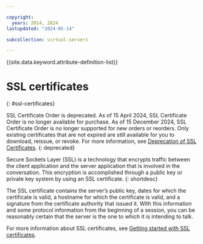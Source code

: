 ```yaml
---

copyright:
  years: 2014, 2024
lastupdated: "2024-05-14"

subcollection: virtual-servers

---
```


{{site.data.keyword.attribute-definition-list}}

# SSL certificates
{: #ssl-certificates}

SSL Certificate Order is deprecated. As of 15 April 2024, SSL Certificate Order is no longer available for purchase. As of 15 December 2024, SSL Certificate Order is no longer supported for new orders or reorders. Only existing certificates that are not expired are still available for you to download, reissue, or revoke. For more information, see [Deprecation of SSL Certificates](/docs/ssl-certificates?topic=ssl-certificates-deprecation). {: deprecated}

Secure Sockets Layer (SSL) is a technology that encrypts traffic between the client application and the server application that is involved in the conversation. This encryption is accomplished through a public key or private key system by using an SSL certificate.
{: shortdesc}

The SSL certificate contains the server’s public key, dates for which the certificate is valid, a hostname for which the certificate is valid, and a signature from the certificate authority that issued it. With this information and some protocol information from the beginning of a session, you can be reasonably certain that the server is the one to which it is intending to talk.

For more information about SSL certificates, see [Getting started with SSL certificates](/docs/ssl-certificates?topic=ssl-certificates-getting-started-tutorial#getting-started-tutorial).

